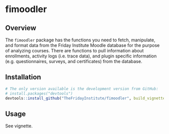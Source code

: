 
fimoodler
=========

Overview
--------

The `fimoodler` package has the functions you need to fetch, manipulate, and format data from the Friday Institute Moodle database for the purpose of analyzing courses. There are functions to pull information about enrollments, activity logs (i.e. trace data), and plugin specific information (e.g. questionnaires, surveys, and certificates) from the database.

Installation
------------

``` r
# The only version available is the development version from GitHub:
# install.packages("devtools")
devtools::install_github("TheFridayInstitute/fimoodler", build_vignettes = TRUE)
```

Usage
-----

See vignette.
